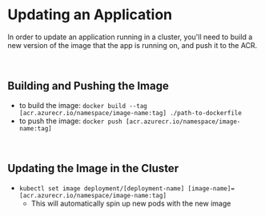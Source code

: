 # Updating an Application
In order to update an application running in a cluster, you'll need to build a new version of the image that the app is running on, and push it to the ACR.

<br/>


## Building and Pushing the Image
- to build the image: `docker build --tag [acr.azurecr.io/namespace/image-name:tag] ./path-to-dockerfile`
- to push the image: `docker push [acr.azurecr.io/namespace/image-name:tag]`

<br/>


## Updating the Image in the Cluster
- `kubectl set image deployment/[deployment-name] [image-name]=[acr.azurecr.io/namespace/image-name:tag]`
  - This will automatically spin up new pods with the new image


